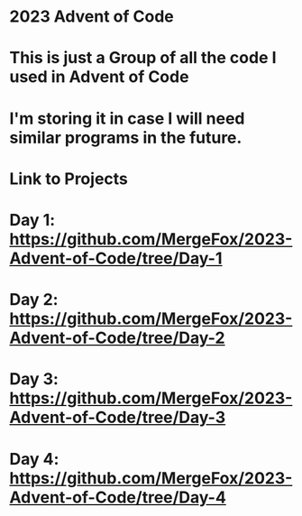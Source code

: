 # 2023 Advent of Code
# This is just a Group of all the code I used in Advent of Code
# I'm storing it in case I will need similar programs in the future.

# Link to Projects
# Day 1:  https://github.com/MergeFox/2023-Advent-of-Code/tree/Day-1
# Day 2:  https://github.com/MergeFox/2023-Advent-of-Code/tree/Day-2
# Day 3:  https://github.com/MergeFox/2023-Advent-of-Code/tree/Day-3
# Day 4:  https://github.com/MergeFox/2023-Advent-of-Code/tree/Day-4
